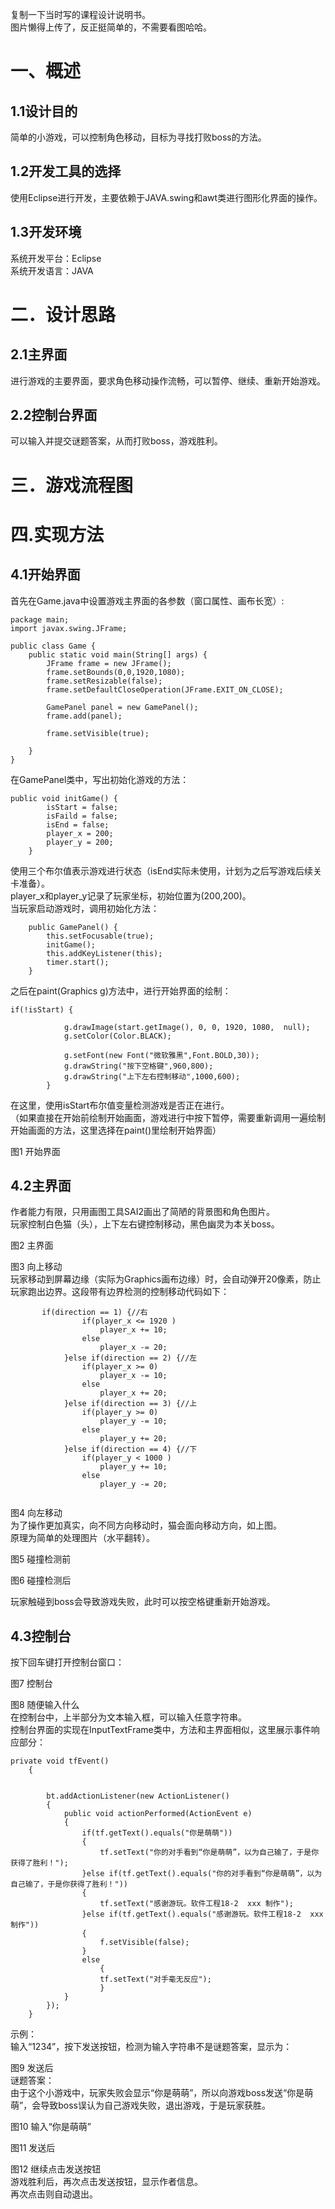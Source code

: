 复制一下当时写的课程设计说明书。  
图片懒得上传了，反正挺简单的，不需要看图哈哈。  
  
# 一、概述  
## 1.1设计目的  
简单的小游戏，可以控制角色移动，目标为寻找打败boss的方法。  
## 1.2开发工具的选择  
使用Eclipse进行开发，主要依赖于JAVA.swing和awt类进行图形化界面的操作。  
## 1.3开发环境  
系统开发平台：Eclipse  
系统开发语言：JAVA  
# 二．设计思路  
## 2.1主界面  
进行游戏的主要界面，要求角色移动操作流畅，可以暂停、继续、重新开始游戏。   
## 2.2控制台界面  
可以输入并提交谜题答案，从而打败boss，游戏胜利。  
# 三．游戏流程图  
   
# 四.实现方法  
## 4.1开始界面  
首先在Game.java中设置游戏主界面的各参数（窗口属性、画布长宽）:  
  
```
package main;  
import javax.swing.JFrame;  
  
public class Game {  
	public static void main(String[] args) {  
		JFrame frame = new JFrame();  
		frame.setBounds(0,0,1920,1080);  
		frame.setResizable(false);  
		frame.setDefaultCloseOperation(JFrame.EXIT_ON_CLOSE);  
		  
		GamePanel panel = new GamePanel();
		frame.add(panel);

		frame.setVisible(true);
		
	}
}
```
  
在GamePanel类中，写出初始化游戏的方法：   
  
```
public void initGame() {
		isStart = false;
		isFaild = false;
		isEnd = false;
		player_x = 200;
		player_y = 200;
	}
```
  
使用三个布尔值表示游戏进行状态（isEnd实际未使用，计划为之后写游戏后续关卡准备）。  
player_x和player_y记录了玩家坐标，初始位置为(200,200)。  
当玩家启动游戏时，调用初始化方法：  
  
```
	public GamePanel() {
		this.setFocusable(true);
		initGame();
		this.addKeyListener(this);
		timer.start();
	}
```
  
之后在paint(Graphics g)方法中，进行开始界面的绘制：  
  
```
if(!isStart) {

			g.drawImage(start.getImage(), 0, 0, 1920, 1080,  null);
			g.setColor(Color.BLACK);

			g.setFont(new Font("微软雅黑",Font.BOLD,30));
			g.drawString("按下空格键",960,800);
			g.drawString("上下左右控制移动",1000,600);
		}
 ```
   
在这里，使用isStart布尔值变量检测游戏是否正在进行。  
（如果直接在开始前绘制开始画面，游戏进行中按下暂停，需要重新调用一遍绘制开始画面的方法，这里选择在paint()里绘制开始界面）  
  
 
图1 开始界面  
## 4.2主界面  
作者能力有限，只用画图工具SAI2画出了简陋的背景图和角色图片。  
玩家控制白色猫（头），上下左右键控制移动，黑色幽灵为本关boss。  
   
图2 主界面  
 
图3 向上移动  
玩家移动到屏幕边缘（实际为Graphics画布边缘）时，会自动弹开20像素，防止玩家跑出边界。这段带有边界检测的控制移动代码如下：  
  
```
       if(direction == 1) {//右
				if(player_x <= 1920 )
					player_x += 10;
				else
					player_x -= 20;
			}else if(direction == 2) {//左
				if(player_x >= 0)
					player_x -= 10;
				else
					player_x += 20;
			}else if(direction == 3) {//上
				if(player_y >= 0)
					player_y -= 10;
				else
					player_y += 20;
			}else if(direction == 4) {//下
				if(player_y < 1000 )
					player_y += 10;
				else 
					player_y -= 20;
 
```
  
图4 向左移动  
为了操作更加真实，向不同方向移动时，猫会面向移动方向，如上图。  
原理为简单的处理图片（水平翻转）。  
   
图5 碰撞检测前  
   
图6 碰撞检测后  
  
玩家触碰到boss会导致游戏失败，此时可以按空格键重新开始游戏。  
  
## 4.3控制台  
按下回车键打开控制台窗口：  
   
图7 控制台  
   
图8 随便输入什么  
在控制台中，上半部分为文本输入框，可以输入任意字符串。  
控制台界面的实现在InputTextFrame类中，方法和主界面相似，这里展示事件响应部分：  
  
```
private void tfEvent()
	{


		bt.addActionListener(new ActionListener()
		{
			public void actionPerformed(ActionEvent e)
			{
				if(tf.getText().equals("你是萌萌"))
				{
					tf.setText("你的对手看到“你是萌萌”，以为自己输了，于是你获得了胜利！");
				}else if(tf.getText().equals("你的对手看到“你是萌萌”，以为自己输了，于是你获得了胜利！"))
				{
					tf.setText("感谢游玩。软件工程18-2  xxx 制作");
				}else if(tf.getText().equals("感谢游玩。软件工程18-2  xxx 制作"))
				{
					f.setVisible(false);
				}
				else 
					{
					tf.setText("对手毫无反应");
					}
			}
		});
	}
```
  
示例：  
输入“1234”，按下发送按钮，检测为输入字符串不是谜题答案，显示为：  
 
图9 发送后  
谜题答案：  
由于这个小游戏中，玩家失败会显示“你是萌萌”，所以向游戏boss发送“你是萌萌”，会导致boss误认为自己游戏失败，退出游戏，于是玩家获胜。  
   
图10 输入“你是萌萌”  
   
图11 发送后  
  
 
图12 继续点击发送按钮  
游戏胜利后，再次点击发送按钮，显示作者信息。  
再次点击则自动退出。  
